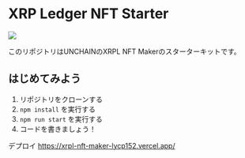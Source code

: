 # XRP Ledger NFT Starter

![](/public/learn-banner.png)

このリポジトリはUNCHAINのXRPL NFT Makerのスターターキットです。

## はじめてみよう

1. リポジトリをクローンする
2. `npm install` を実行する
3. `npm run start` を実行する
4. コードを書きましょう！

デプロイ
https://xrpl-nft-maker-lycp152.vercel.app/
